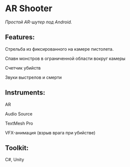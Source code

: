# AR Shooter
*Простой AR-шутер под Android.*

## Features:

Стрельба из фиксированного на камере пистолета.

Спавн монстров в ограниченной области вокруг камеры

Счетчик убийств

Звуки выстрелов и смерти

## Instruments:

AR

Audio Source

TextMesh Pro

VFX-анимация (взрыв врага при убийстве)

## Toolkit:

C#, Unity
